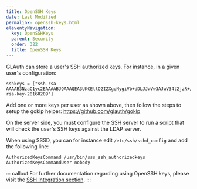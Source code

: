 ```yaml
---
title: OpenSSH Keys
date: Last Modified 
permalink: openssh-keys.html
eleventyNavigation:
  key: OpenSSHKeys
  parent: Security
  order: 322
  title: OpenSSH Keys
---
```

GLAuth can store a user's SSH authorized keys. For instance, in a given user's configuration:
```
sshkeys = ["ssh-rsa AAAAB3NzaC1yc2EAAAABJQAAAQEA3UKCEllO2IZXgqNygiVb+dDLJJwVw3AJwV34t2jzR+/tUNVeJ9XddKpYQektNHsFmY93lJw5QDSbeH/mAC4KPoUM47EriINKEelRbyG4hC/ko/e2JWqEclPS9LP7GtqGmscXXo4JFkqnKw4TIRD52XI9n1syYM9Y8rJ88fjC/Lpn+01AB0paLVIfppJU35t0Ho9doHAEfEvcQA6tcm7FLJUvklAxc8WUbdziczbRV40KzDroIkXAZRjX7vXXhh/p7XBYnA0GO8oTa2VY4dTQSeDAUJSUxbzevbL0ll9Gi1uYaTDQyE5gbn2NfJSqq0OYA+3eyGtIVjFYZgi+txSuhw== rsa-key-20160209"]
```

Add one or more keys per user as shown above, then follow the steps to setup the goklp helper: https://github.com/glauth/goklp

On the server side, you must configure the SSH server to run a script that will check the user's SSH keys against the LDAP server.

When using SSSD, you can for instance edit `/etc/ssh/sshd_config` and add the following line:
```
AuthorizedKeysCommand /usr/bin/sss_ssh_authorizedkeys
AuthorizedKeysCommandUser nobody
```

::: callout
For further documentation regarding using OpenSSH keys, please visit the [SSH Integration section](ssh-integration.html).
:::
